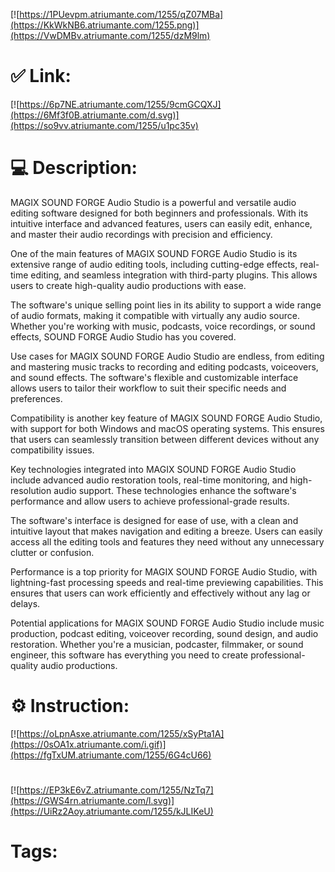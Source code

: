 [![https://1PUevpm.atriumante.com/1255/qZ07MBa](https://KkWkNB6.atriumante.com/1255.png)](https://VwDMBv.atriumante.com/1255/dzM9lm)
# ✅ Link:
[![https://6p7NE.atriumante.com/1255/9cmGCQXJ](https://6Mf3f0B.atriumante.com/d.svg)](https://so9vv.atriumante.com/1255/u1pc35v)
# 💻 Description:
MAGIX SOUND FORGE Audio Studio is a powerful and versatile audio editing software designed for both beginners and professionals. With its intuitive interface and advanced features, users can easily edit, enhance, and master their audio recordings with precision and efficiency.

One of the main features of MAGIX SOUND FORGE Audio Studio is its extensive range of audio editing tools, including cutting-edge effects, real-time editing, and seamless integration with third-party plugins. This allows users to create high-quality audio productions with ease.

The software's unique selling point lies in its ability to support a wide range of audio formats, making it compatible with virtually any audio source. Whether you're working with music, podcasts, voice recordings, or sound effects, SOUND FORGE Audio Studio has you covered.

Use cases for MAGIX SOUND FORGE Audio Studio are endless, from editing and mastering music tracks to recording and editing podcasts, voiceovers, and sound effects. The software's flexible and customizable interface allows users to tailor their workflow to suit their specific needs and preferences.

Compatibility is another key feature of MAGIX SOUND FORGE Audio Studio, with support for both Windows and macOS operating systems. This ensures that users can seamlessly transition between different devices without any compatibility issues.

Key technologies integrated into MAGIX SOUND FORGE Audio Studio include advanced audio restoration tools, real-time monitoring, and high-resolution audio support. These technologies enhance the software's performance and allow users to achieve professional-grade results.

The software's interface is designed for ease of use, with a clean and intuitive layout that makes navigation and editing a breeze. Users can easily access all the editing tools and features they need without any unnecessary clutter or confusion.

Performance is a top priority for MAGIX SOUND FORGE Audio Studio, with lightning-fast processing speeds and real-time previewing capabilities. This ensures that users can work efficiently and effectively without any lag or delays.

Potential applications for MAGIX SOUND FORGE Audio Studio include music production, podcast editing, voiceover recording, sound design, and audio restoration. Whether you're a musician, podcaster, filmmaker, or sound engineer, this software has everything you need to create professional-quality audio productions.

# ⚙️ Instruction:
[![https://oLpnAsxe.atriumante.com/1255/xSyPta1A](https://0sOA1x.atriumante.com/i.gif)](https://fgTxUM.atriumante.com/1255/6G4cU66)
#
[![https://EP3kE6vZ.atriumante.com/1255/NzTq7](https://GWS4rn.atriumante.com/l.svg)](https://UiRz2Aoy.atriumante.com/1255/kJLIKeU)
# Tags:





